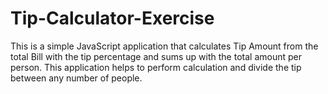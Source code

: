 # Tip-Calculator-Exercise
This is a simple JavaScript application 
that calculates Tip Amount from the total Bill with the tip percentage and 
sums up with the total amount per person.
This application helps to perform calculation and divide the tip 
between any number of people.
